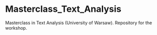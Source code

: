 # Masterclass_Text_Analysis
Masterclass in Text Analysis (University of Warsaw). Repository for the workshop.
